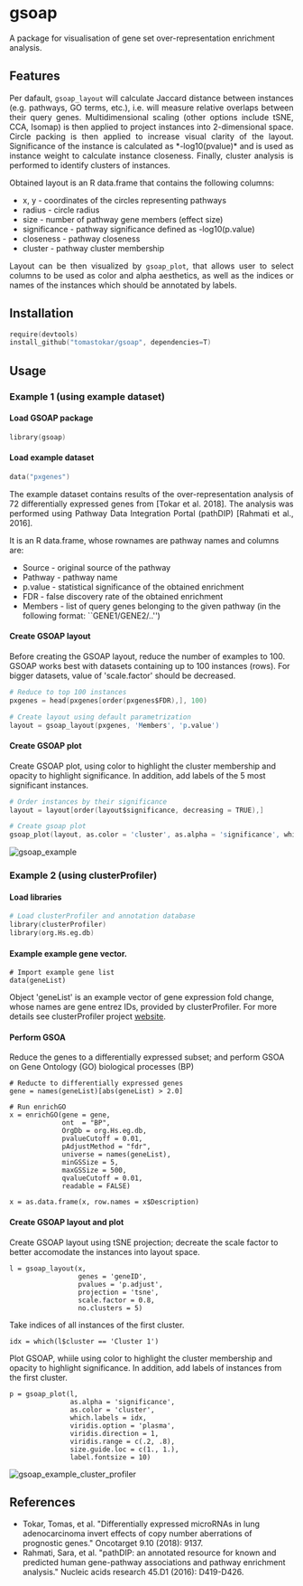 # gsoap

A package for visualisation of gene set over-representation enrichment analysis.

## Features
<p align="justify">
Per dafault, <code>gsoap_layout</code> will calculate Jaccard distance between instances (e.g. pathways, GO terms, etc.), i.e. will measure relative overlaps between their query genes. Multidimensional scaling (other options include tSNE, CCA, Isomap) is then applied to project instances into 2-dimensional space. Circle packing is then applied to increase visual clarity of the layout. Significance of the instance is calculated as *-log10(pvalue)* and is used as instance weight to calculate instance closeness. Finally, cluster analysis is performed to identify clusters of instances.
</p>

Obtained layout is an R data.frame that contains the following columns:
  * x, y - coordinates of the circles representing pathways
  * radius - circle radius
  * size - number of pathway gene members (effect size)
  * significance - pathway significance defined as -log10(p.value)
  * closeness - pathway closeness
  * cluster - pathway cluster membership

<p align="justify">
Layout can be then visualized by <code>gsoap_plot</code>, that allows user to select columns to be used as color and alpha aesthetics, as well as the indices or names of the instances which should be annotated by labels.
</p>

## Installation
```S
require(devtools)
install_github("tomastokar/gsoap", dependencies=T)
```

## Usage
### Example 1 (using example dataset)

#### Load GSOAP package
```S
library(gsoap)
```

#### Load example dataset 
```S
data("pxgenes")
```
<p align="justify">
The example dataset contains results of the over-representation analysis of 72 differentially expressed genes from [Tokar et al. 2018]. The analysis was performed using Pathway Data Integration Portal (pathDIP) [Rahmati et al., 2016]. 
</p>

It is an R data.frame, whose rownames are pathway names and columns are:
  * Source - original source of the pathway
  * Pathway - pathway name
  * p.value - statistical significance of the obtained enrichment
  * FDR - false discovery rate of the obtained enrichment
  * Members - list of query genes belonging to the given pathway (in the following format: ``GENE1/GENE2/..'')
  
#### Create GSOAP layout
Before creating the GSOAP layout, reduce the number of examples to 100. GSOAP works best with datasets containing up to 100 instances (rows). For bigger datasets, value of 'scale.factor' should be decreased.

```S
# Reduce to top 100 instances
pxgenes = head(pxgenes[order(pxgenes$FDR),], 100)

# Create layout using default parametrization
layout = gsoap_layout(pxgenes, 'Members', 'p.value')
```

#### Create GSOAP plot
Create GSOAP plot, using color to highlight the cluster membership and opacity to highlight significance. In addition, add labels of the 
5 most significant instances.
```S
# Order instances by their significance
layout = layout[order(layout$significance, decreasing = TRUE),]

# Create gsoap plot
gsoap_plot(layout, as.color = 'cluster', as.alpha = 'significance', which.label = 1:5)
```

![gsoap_example](https://user-images.githubusercontent.com/46754141/59848847-292e6680-9334-11e9-884e-1b5180fb9aa9.png)

### Example 2 (using clusterProfiler)

#### Load libraries
```S
# Load clusterProfiler and annotation database
library(clusterProfiler)
library(org.Hs.eg.db)
```

#### Example example gene vector.
```
# Import example gene list
data(geneList)
```
Object 'geneList' is an example vector of gene expression fold change, whose names are gene entrez IDs, provided by clusterProfiler. For more details see clusterProfiler project [website]('https://bioconductor.org/packages/release/bioc/vignettes/clusterProfiler/inst/doc/clusterProfiler.html').

#### Perform GSOA
Reduce the genes to a differentially expressed subset; and perform GSOA on Gene Ontology (GO) biological processes (BP)
```
# Reducte to differentially expressed genes
gene = names(geneList)[abs(geneList) > 2.0]

# Run enrichGO
x = enrichGO(gene = gene,
             ont  = "BP",
             OrgDb = org.Hs.eg.db,
             pvalueCutoff = 0.01,
             pAdjustMethod = "fdr",
             universe = names(geneList),
             minGSSize = 5,
             maxGSSize = 500,
             qvalueCutoff = 0.01,
             readable = FALSE)

x = as.data.frame(x, row.names = x$Description)
```
#### Create GSOAP layout and plot
Create GSOAP layout using tSNE projection; decreate the scale factor to better accomodate the instances into layout space. 
```
l = gsoap_layout(x,
                 genes = 'geneID',
                 pvalues = 'p.adjust',
                 projection = 'tsne',
                 scale.factor = 0.8,
                 no.clusters = 5)
```
Take indices of all instances of the first cluster.
```
idx = which(l$cluster == 'Cluster 1')
```
Plot GSOAP, whiile using color to highlight the cluster membership and opacity to highlight significance. In addition, add labels of instances from the first cluster.
```
p = gsoap_plot(l,
               as.alpha = 'significance',
               as.color = 'cluster',
               which.labels = idx,
               viridis.option = 'plasma',
               viridis.direction = 1,
               viridis.range = c(.2, .8),
               size.guide.loc = c(1., 1.),
               label.fontsize = 10)
```

![gsoap_example_cluster_profiler](https://user-images.githubusercontent.com/46754141/59890165-a93ce680-939d-11e9-9d91-d244453c3e1f.png)


## References
 * Tokar, Tomas, et al. "Differentially expressed microRNAs in lung adenocarcinoma invert effects of copy number aberrations of prognostic genes." Oncotarget 9.10 (2018): 9137.
 * Rahmati, Sara, et al. "pathDIP: an annotated resource for known and predicted human gene-pathway associations and pathway enrichment analysis." Nucleic acids research 45.D1 (2016): D419-D426.
